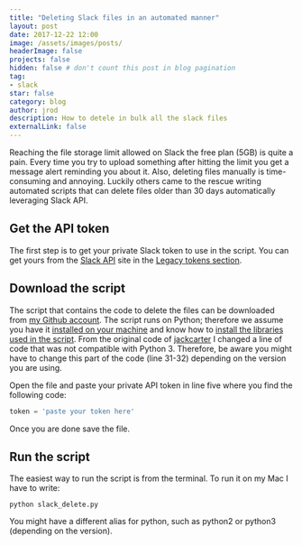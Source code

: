 ```yaml
---
title: "Deleting Slack files in an automated manner"
layout: post
date: 2017-12-22 12:00
image: /assets/images/posts/
headerImage: false
projects: false
hidden: false # don't count this post in blog pagination
tag:
- slack
star: false
category: blog
author: jrod
description: How to detele in bulk all the slack files
externalLink: false
---
```


Reaching the file storage limit allowed on Slack the free plan (5GB) is quite a pain. Every time you try to upload something after hitting the limit you get a message alert reminding you about it. Also, deleting files manually is time-consuming and annoying. 
Luckily others came to the rescue writing automated scripts that can delete files older than 30 days automatically leveraging Slack API.

## Get the API token
The first step is to get your private Slack token to use in the script. You can get yours from the [Slack API](https://api.slack.com) site in the [Legacy tokens section](https://api.slack.com/custom-integrations/legacy-tokens).

## Download the script
The script that contains the code to delete the files can be downloaded from [my Github account](https://gist.github.com/zampolli75/f303029d16e55e3a5366e4a2e110e4c8).  The script runs on Python; therefore we assume you have it [installed on your machine](http://docs.python-guide.org/en/latest/starting/install3/osx/) and know how to [install the libraries used in the script](https://packaging.python.org/tutorials/installing-packages/).
From the original code of [jackcarter](https://gist.github.com/jackcarter/d86808449f0d95060a40) I changed a line of code that was not compatible with Python 3. Therefore, be aware you might have to change this part of the code (line 31-32) depending on the version you are using.

Open the file and paste your private API token in line five where you find the following code:

```python
token = 'paste your token here'
```

Once you are done save the file.

## Run the script
The easiest way to run the script is from the terminal. To run it on my Mac I have to write:

```shell
python slack_delete.py 
```

You might have a different alias for python, such as python2 or python3 (depending on the version).